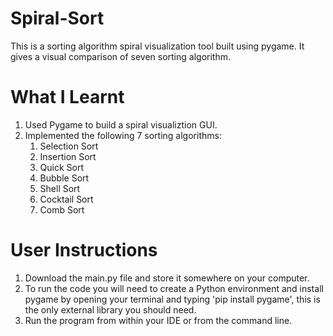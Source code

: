 # Spiral-Sort
This is a sorting algorithm spiral visualization tool built using pygame. It gives a visual comparison of seven sorting algorithm.

# What I Learnt
<ol>
 <li>Used Pygame to build a spiral visualiztion GUI.</li>
 <li>Implemented the following 7 sorting algorithms:
  <ol>
   <li>Selection Sort</li>
   <li>Insertion Sort</li>
   <li>Quick Sort</li>
   <li>Bubble Sort</li>
   <li>Shell Sort</li>
   <li>Cocktail Sort</li> 
   <li>Comb Sort</li> 
  </ol>
 </li>
</ol>

# User Instructions
<ol>
 <li>Download the main.py file and store it somewhere on your computer.</li>
 <li>To run the code you will need to create a Python environment and install pygame by opening your terminal and typing 'pip install pygame', this is the only external library you should need.</li>
 <li>Run the program from within your IDE or from the command line.</li>
</ol>

